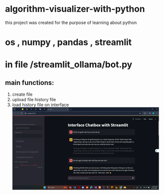 # algorithm-visualizer-with-python
this project was created for the purpose of learning about python 
# os , numpy , pandas , streamlit 

# in file /streamlit_ollama/bot.py
## main functions:
1. create file
2. upload file history file
3. load history file on interface
![alt text]({B05EB6D1-2758-4E50-87AB-0A276EDD8823}.png)

